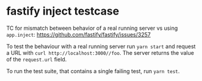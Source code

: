 # fastify inject testcase

TC for mismatch between behavior of a real running server vs using `app.inject`:
https://github.com/fastify/fastify/issues/3257

To test the behaviour with a real running server run `yarn start` and request a
URL with `curl http://localhost:3000//foo`. The server returns the value of the
`request.url` field.

To run the test suite, that contains a single failing test, run `yarn test`.

